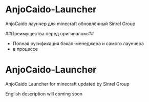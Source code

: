 AnjoCaido-Launcher
==================

AnjoCaido лаунчер для minecraft обновлённый Sinrel Group

##Преимущества перед оригиналом:##
- Полная русификация бэкап-менеджера и самого лаунчера
- в процессе

AnjoCaido-Launcher
==================

AnjoCaido Launcher for minecraft updated by Sinrel Group

English description will coming soon